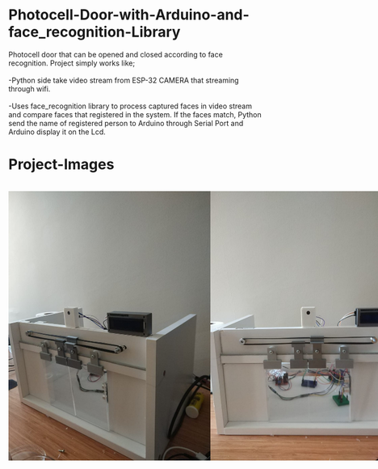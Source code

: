 # Photocell-Door-with-Arduino-and-face_recognition-Library
Photocell door that can be opened and closed according to face recognition. Project simply works like; </br>
</br>-Python side take video stream from ESP-32 CAMERA that streaming through wifi. </br>
</br>-Uses face_recognition library to process captured faces in video stream and compare faces that registered in the system. If the faces match, Python send the name of registered person to Arduino through Serial Port and Arduino display it on the Lcd.

# Project-Images

</br>
<div style="display:flex;justify-content: space-evenly">
<img src="https://github.com/HarunResitKarahan/Photocell-Door-with-Arduino-and-face_recognition-Library/blob/main/Photocell-Door-Image1.jpeg" width="400">
<img src="https://github.com/HarunResitKarahan/Photocell-Door-with-Arduino-and-face_recognition-Library/blob/main/Photocell-Door-Image2.jpeg" width="400"></div>
</br>
